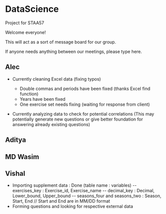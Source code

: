 # DataScience
Project for STAA57

Welcome everyone!

This will act as a sort of message board for our group.

If  anyone needs anything between our meetings, please type here.

## Alec
- Currently cleaning Excel data (fixing typos)
  - Double commas and periods have been fixed (thanks Excel find function)
  - Years have been fixed
  - One exercise set needs fixing (waiting for response from client)
  
- Currently analyzing data to check for potential correlations (This may potentially generate new questions or give better foundation for answering already existing questions)
  
## Aditya


## MD Wasim


## Vishal
- Importing supplement data : Done (table name : variables) 
-- exercises_key : Exercise_id, Exercise_name
-- decimal_key : Decimal, Lower_bound, Upper_bound
-- seasons_four and seasons_two : Season, Start, End // Start and End are in MM/DD format
- Forming questions and looking for respective external data
